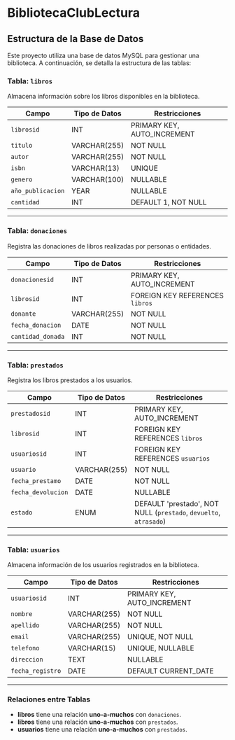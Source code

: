 # BibliotecaClubLectura

## Estructura de la Base de Datos

Este proyecto utiliza una base de datos MySQL para gestionar una biblioteca. A continuación, se detalla la estructura de las tablas:

### Tabla: `libros`

Almacena información sobre los libros disponibles en la biblioteca.

| Campo           | Tipo de Datos      | Restricciones                      |
|------------------|--------------------|------------------------------------|
| `librosid`       | INT               | PRIMARY KEY, AUTO_INCREMENT        |
| `titulo`         | VARCHAR(255)      | NOT NULL                           |
| `autor`          | VARCHAR(255)      | NOT NULL                           |
| `isbn`           | VARCHAR(13)       | UNIQUE                             |
| `genero`         | VARCHAR(100)      | NULLABLE                           |
| `año_publicacion`| YEAR              | NULLABLE                           |
| `cantidad`       | INT               | DEFAULT 1, NOT NULL                |

---

### Tabla: `donaciones`

Registra las donaciones de libros realizadas por personas o entidades.

| Campo             | Tipo de Datos      | Restricciones                      |
|--------------------|--------------------|------------------------------------|
| `donacionesid`     | INT               | PRIMARY KEY, AUTO_INCREMENT        |
| `librosid`         | INT               | FOREIGN KEY REFERENCES `libros`    |
| `donante`          | VARCHAR(255)      | NOT NULL                           |
| `fecha_donacion`   | DATE              | NOT NULL                           |
| `cantidad_donada`  | INT               | NOT NULL                           |

---

### Tabla: `prestados`

Registra los libros prestados a los usuarios.

| Campo             | Tipo de Datos      | Restricciones                      |
|--------------------|--------------------|------------------------------------|
| `prestadosid`      | INT               | PRIMARY KEY, AUTO_INCREMENT        |
| `librosid`         | INT               | FOREIGN KEY REFERENCES `libros`    |
| `usuariosid`       | INT               | FOREIGN KEY REFERENCES `usuarios`  |
| `usuario`          | VARCHAR(255)      | NOT NULL                           |
| `fecha_prestamo`   | DATE              | NOT NULL                           |
| `fecha_devolucion` | DATE              | NULLABLE                           |
| `estado`           | ENUM              | DEFAULT 'prestado', NOT NULL (`prestado`, `devuelto`, `atrasado`) |

---

### Tabla: `usuarios`

Almacena información de los usuarios registrados en la biblioteca.

| Campo             | Tipo de Datos      | Restricciones                      |
|--------------------|--------------------|------------------------------------|
| `usuariosid`       | INT               | PRIMARY KEY, AUTO_INCREMENT        |
| `nombre`           | VARCHAR(255)      | NOT NULL                           |
| `apellido`         | VARCHAR(255)      | NOT NULL                           |
| `email`            | VARCHAR(255)      | UNIQUE, NOT NULL                   |
| `telefono`         | VARCHAR(15)       | UNIQUE, NULLABLE                   |
| `direccion`        | TEXT              | NULLABLE                           |
| `fecha_registro`   | DATE              | DEFAULT CURRENT_DATE               |

---

### Relaciones entre Tablas

- **libros** tiene una relación **uno-a-muchos** con `donaciones`.
- **libros** tiene una relación **uno-a-muchos** con `prestados`.
- **usuarios** tiene una relación **uno-a-muchos** con `prestados`.
